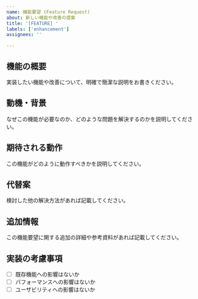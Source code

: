 ```yaml
---
name: 機能要望 (Feature Request)
about: 新しい機能や改善の提案
title: '[FEATURE] '
labels: ['enhancement']
assignees: ''

---
```


## 機能の概要
実装したい機能や改善について、明確で簡潔な説明をお書きください。

## 動機・背景
なぜこの機能が必要なのか、どのような問題を解決するのかを説明してください。

## 期待される動作
この機能がどのように動作すべきかを説明してください。

## 代替案
検討した他の解決方法があれば記載してください。

## 追加情報
この機能要望に関する追加の詳細や参考資料があれば記載してください。

## 実装の考慮事項
- [ ] 既存機能への影響はないか
- [ ] パフォーマンスへの影響はないか
- [ ] ユーザビリティへの影響はないか